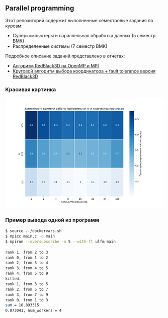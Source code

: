 ## Parallel programming

Этот репозиторий содержит выполненные семестровые задания по курсам:
- Суперкомпьютеры и параллельная обработка данных (5 семестр ВМК)
- Распределенные системы (7 семестр ВМК)

Подробное описание заданий представлено в отчётах:
- [Алгоритм RedBlack3D на OpenMP и MPI](<Отчёт по СКиПОД.pdf>)
- [Круговой алгоритм выбора координатора + fault tolerance версия RedBlack3D](<Отчёт по Распределённым Системам.pdf>)

### Красивая картинка

![img](2-mpi-red-black-3d/graphic.png)

### Пример вывода одной из программ

```bash
$ source ../dockervars.sh
$ mpicc main.c -o main
$ mpirun --oversubscribe -n 5 --with-ft ulfm main

rank 1, from 2 to 3
rank 0, from 1 to 2
rank 2, from 3 to 4
rank 3, from 4 to 5
rank 4, from 5 to 9
killed.
rank 1, from 3 to 5
rank 2, from 5 to 7
rank 3, from 7 to 9
rank 0, from 1 to 3
sum = 18.893315
0.073041, num_workers = 4
```

